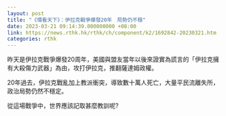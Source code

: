 ```yaml
---
layout: post
title: "《環看天下》：伊拉克戰爭爆發20年　局勢仍不穩"
date: 2023-03-21 09:14:39.000000000 +08:00
link: https://news.rthk.hk/rthk/ch/component/k2/1692842-20230321.htm
categories: rthk
---
```


昨天是伊拉克戰爭爆發20周年，美國與盟友當年以後來證實為謊言的「伊拉克擁有大殺傷力武器」為由，攻打伊拉克，推翻薩達姆政權。

20年過去，伊拉克戰亂加上教派衝突，導致數十萬人死亡，大量平民流離失所，政治局勢仍然不穩定。

從這場戰爭中，世界應該記取甚麼教訓呢?
